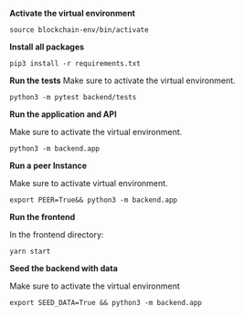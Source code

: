 **Activate the virtual environment**

```
source blockchain-env/bin/activate

```
**Install all packages**
```
pip3 install -r requirements.txt

```
**Run the tests**
Make sure to activate the virtual environment.

```
python3 -m pytest backend/tests
```
**Run the application and API**

Make sure to activate the virtual environment.

```
python3 -m backend.app
```
**Run a peer Instance**

Make sure to activate virtual environment.
```
export PEER=True&& python3 -m backend.app
```

**Run the frontend**

In the frontend directory:

```
yarn start
```
**Seed the backend with data**


Make sure to activate the virtual environment
```
export SEED_DATA=True && python3 -m backend.app
```
